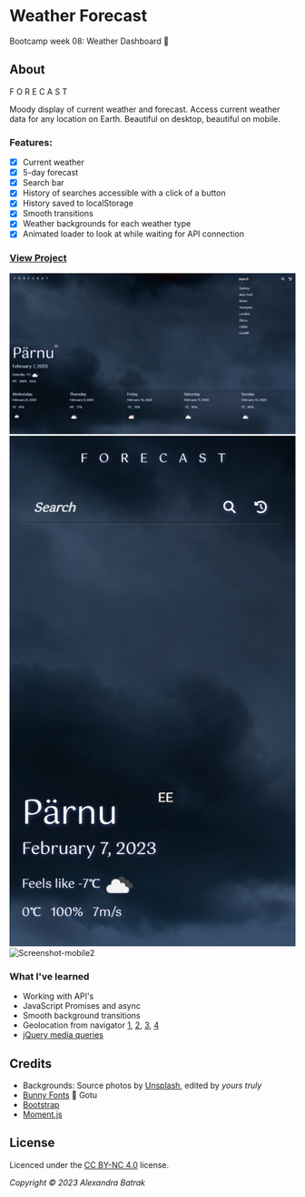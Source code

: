 # Weather Forecast

Bootcamp week 08: Weather Dashboard :black_heart:

## About

F O R E C A S T

Moody display of current weather and forecast. Access current weather data for any location on Earth. Beautiful on desktop, beautiful on mobile.

### Features:

- [x] Current weather
- [x] 5-day forecast
- [x] Search bar
- [x] History of searches accessible with a click of a button
- [x] History saved to localStorage
- [x] Smooth transitions
- [x] Weather backgrounds for each weather type
- [x] Animated loader to look at while waiting for API connection

### [View Project](https://alexandrabatrak.github.io/weather-dashboard)

![Screenshot](/assets/images/screenshot.png)
![Screenshot-mobile](/assets/images/screenshot-mobile.png)
![Screenshot-mobile2](/assets/images/screenshot-mobile2.png)

### What I've learned

- Working with API's
- JavaScript Promises and async
- Smooth background transitions
- Geolocation from navigator [1](https://stackoverflow.com/questions/33946925/how-do-i-get-geolocation-in-openweather-api), [2](https://www.spatialtimes.com/2019/01/Create-a-JavaScript-Weather-App-with-Location-Data-Part-1/), [3](https://stackoverflow.com/questions/6548504/how-can-i-get-city-name-from-a-latitude-and-longitude-point), [4](https://developer.mozilla.org/en-US/docs/Web/API/GeolocationPositionError)
- [jQuery media queries](https://dzone.com/articles/checking-media-queries-jquery)

## Credits

- Backgrounds: Source photos by [Unsplash](https://unsplash.com/photos/ZyR5arRDq6U), edited by _*yours truly*_
- [Bunny Fonts](https://fonts.bunny.net) :rabbit2: Gotu
- [Bootstrap](https://getbootstrap.com/docs/5.2/getting-started/introduction/)
- [Moment.js](https://momentjs.com/)

## License

Licenced under the [CC BY-NC 4.0](https://creativecommons.org/licenses/by-nc/4.0/) license.

_Copyright © 2023 Alexandra Batrak_
